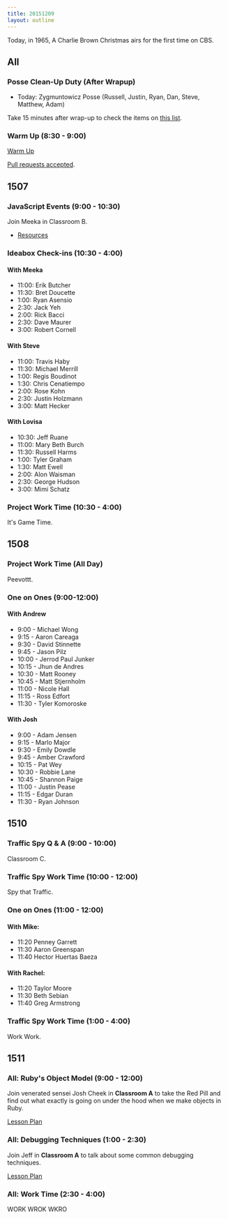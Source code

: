 ```yaml
---
title: 20151209
layout: outline
---
```


Today, in 1965, A Charlie Brown Christmas airs for the first time on CBS.

## All

### Posse Clean-Up Duty (After Wrapup)

* Today: Zygmuntowicz Posse (Russell, Justin, Ryan, Dan, Steve, Matthew, Adam)

Take 15 minutes after wrap-up to check the items on [this list](https://gist.github.com/rwarbelow/f5cfe4333402d043ef2e).

### Warm Up (8:30 - 9:00)

[Warm Up](https://thewarmup.herokuapp.com)

[Pull requests accepted](https://github.com/mikedao/the-warm-up).


## 1507

### JavaScript Events (9:00 - 10:30)

Join Meeka in Classroom B.

- [Resources](https://github.com/mdn/advanced-js-fundamentals-ck/tree/gh-pages/tutorials/04-events)

### Ideabox Check-ins (10:30 - 4:00)

#### With Meeka

- 11:00: Erik Butcher
- 11:30: Bret Doucette
-  1:00: Ryan Asensio
-  2:30: Jack Yeh
-  2:00: Rick Bacci
-  2:30: Dave Maurer
-  3:00: Robert Cornell

#### With Steve

- 11:00: Travis Haby
- 11:30: Michael Merrill
-  1:00: Regis Boudinot
-  1:30: Chris Cenatiempo
-  2:00: Rose Kohn
-  2:30: Justin Holzmann
-  3:00: Matt Hecker

#### With Lovisa

- 10:30: Jeff Ruane
- 11:00: Mary Beth Burch
- 11:30: Russell Harms
-  1:00: Tyler Graham
-  1:30: Matt Ewell
-  2:00: Alon Waisman
-  2:30: George Hudson
-  3:00: Mimi Schatz

### Project Work Time (10:30 - 4:00)

It's Game Time.


## 1508

### Project Work Time (All Day)

Peevottt.

### One on Ones (9:00-12:00)

#### With Andrew

* 9:00 - Michael Wong
* 9:15 - Aaron Careaga
* 9:30 - David Stinnette
* 9:45 - Jason Pilz
* 10:00 - Jerrod Paul Junker
* 10:15 - Jhun de Andres
* 10:30 - Matt Rooney
* 10:45 - Matt Stjernholm
* 11:00 - Nicole Hall
* 11:15 - Ross Edfort
* 11:30 - Tyler Komoroske

#### With Josh

* 9:00 - Adam Jensen
* 9:15 - Marlo Major
* 9:30 - Emily Dowdle
* 9:45 - Amber Crawford
* 10:15 - Pat Wey
* 10:30 - Robbie Lane
* 10:45 - Shannon Paige
* 11:00 - Justin Pease
* 11:15 - Edgar Duran
* 11:30 - Ryan Johnson

## 1510

### Traffic Spy Q & A (9:00 - 10:00)

Classroom C.

### Traffic Spy Work Time (10:00 - 12:00)

Spy that Traffic.

### One on Ones (11:00 - 12:00)

#### With Mike:

* 11:20 Penney Garrett
* 11:30 Aaron Greenspan
* 11:40 Hector Huertas Baeza

#### With Rachel:

* 11:20 Taylor Moore
* 11:30 Beth Sebian
* 11:40 Greg Armstrong

### Traffic Spy Work Time (1:00 - 4:00)

Work Work.


## 1511

### All: Ruby's Object Model (9:00 - 12:00)

Join venerated sensei Josh Cheek in **Classroom A**
to take the Red Pill and find out what exactly is going
on under the hood when we make objects in Ruby.

[Lesson Plan](https://github.com/turingschool/lesson_plans/blob/master/ruby_01-object_oriented_programming_with_ruby/ruby_object_model1.markdown)

### All: Debugging Techniques (1:00 - 2:30)

Join Jeff in **Classroom A** to talk about some common debugging
techniques.

[Lesson Plan](https://github.com/turingschool/lesson_plans/blob/master/ruby_01-object_oriented_programming_with_ruby/debugging.markdown)

### All: Work Time (2:30 - 4:00)

WORK WROK WKRO
